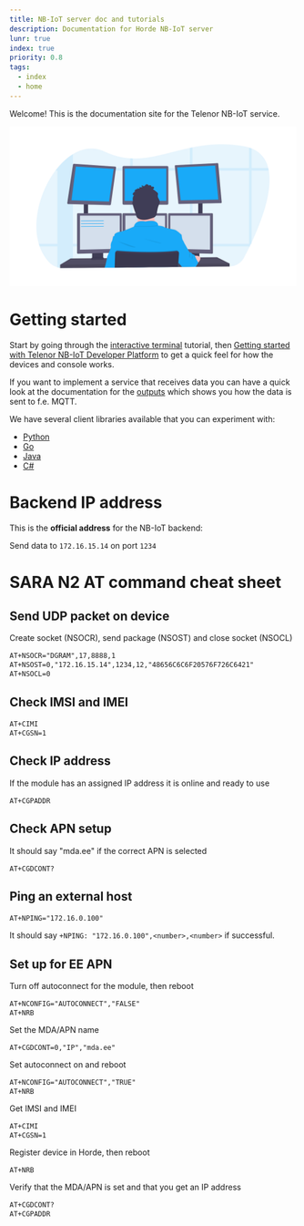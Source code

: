 ```yaml
---
title: NB-IoT server doc and tutorials
description: Documentation for Horde NB-IoT server
lunr: true
index: true
priority: 0.8
tags:
  - index
  - home
---
```


Welcome! This is the documentation site for the Telenor NB-IoT service.

![Welcome to tutorials](undraw_programming_2svr.png)

# Getting started

Start by going through the [interactive terminal](tutorials/interactive-terminal.md)
tutorial, then [Getting started with Telenor NB-IoT Developer Platform](tutorials/getting-started.md)
to get a quick feel for how the devices and console works.

If you want to implement a service that receives data you can have a quick look at the documentation
for the [outputs](api/outputs.md) which shows you how the data is sent to f.e. MQTT.

We have several client libraries available that you can experiment with:

* [Python](https://github.com/telenordigital/horde-python)
* [Go](https://github.com/telenordigital/nbiot-go)
* [Java](https://github.com/telenordigital/nbiot-java)
* [C#](https://github.com/telenordigital/horde-csharp)

# Backend IP address

This is the **official address** for the NB-IoT backend:

Send data to `172.16.15.14` on port `1234`

# SARA N2 AT command cheat sheet

## Send UDP packet on device

Create socket (NSOCR), send package (NSOST) and close socket (NSOCL)

```text
AT+NSOCR="DGRAM",17,8888,1
AT+NSOST=0,"172.16.15.14",1234,12,"48656C6C6F20576F726C6421"
AT+NSOCL=0
```

## Check IMSI and IMEI

```text
AT+CIMI
AT+CGSN=1
```

## Check IP address

If the module has an assigned IP address it is online and ready to use

```text
AT+CGPADDR
```

## Check APN setup

It should say "mda.ee" if the correct APN is selected

```text
AT+CGDCONT?
```

## Ping an external host

```text
AT+NPING="172.16.0.100"
```

It should say `+NPING: "172.16.0.100",<number>,<number>` if successful.

## Set up for EE APN

Turn off autoconnect for the module, then reboot

```text
AT+NCONFIG="AUTOCONNECT","FALSE"
AT+NRB
```

Set the MDA/APN name

```text
AT+CGDCONT=0,"IP","mda.ee"
```

Set autoconnect on and reboot

```text
AT+NCONFIG="AUTOCONNECT","TRUE"
AT+NRB
```

Get IMSI and IMEI

```text
AT+CIMI
AT+CGSN=1
```

Register device in Horde, then reboot

```text
AT+NRB
```

Verify that the MDA/APN is set and that you get an IP address

```text
AT+CGDCONT?
AT+CGPADDR
```
